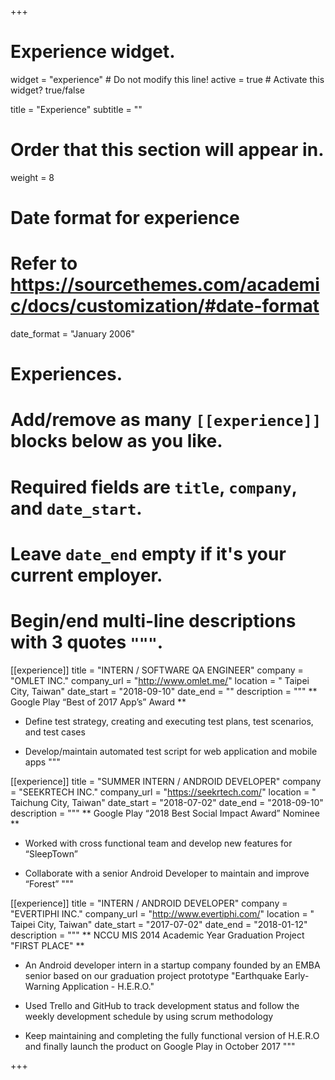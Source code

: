 +++
# Experience widget.
widget = "experience"  # Do not modify this line!
active = true  # Activate this widget? true/false

title = "Experience"
subtitle = ""

# Order that this section will appear in.
weight = 8

# Date format for experience
#   Refer to https://sourcethemes.com/academic/docs/customization/#date-format
date_format = "January 2006"

# Experiences.
#   Add/remove as many `[[experience]]` blocks below as you like.
#   Required fields are `title`, `company`, and `date_start`.
#   Leave `date_end` empty if it's your current employer.
#   Begin/end multi-line descriptions with 3 quotes `"""`.

[[experience]]
  title = "INTERN / SOFTWARE QA ENGINEER"
  company = "OMLET INC."
  company_url = "http://www.omlet.me/"
  location = " Taipei City, Taiwan"
  date_start = "2018-09-10"
  date_end = ""
  description = """
  ** Google Play “Best of 2017 App’s” Award **
  
  * Define test strategy, creating and executing test plans, test scenarios, and test cases

  * Develop/maintain automated test script for web application and mobile apps
  """

[[experience]]
  title = "SUMMER INTERN / ANDROID DEVELOPER"
  company = "SEEKRTECH INC."
  company_url = "https://seekrtech.com/"
  location = " Taichung City, Taiwan"
  date_start = "2018-07-02"
  date_end = "2018-09-10"
  description = """
  ** Google Play “2018 Best Social Impact Award” Nominee **
  
  * Worked with cross functional team and develop new features for “SleepTown”

  * Collaborate with a senior Android Developer to maintain and improve “Forest”
  """

[[experience]]
  title = "INTERN / ANDROID DEVELOPER"
  company = "EVERTIPHI INC."
  company_url = "http://www.evertiphi.com/"
  location = " Taipei City, Taiwan"
  date_start = "2017-07-02"
  date_end = "2018-01-12"
  description = """
  ** NCCU MIS 2014 Academic Year Graduation Project "FIRST PLACE" **
  
  * An Android developer intern in a startup company founded by an EMBA senior based on our graduation project prototype "Earthquake Early-Warning Application - H.E.R.O."

  * Used Trello and GitHub to track development status and follow the weekly development schedule by using scrum methodology

  * Keep maintaining and completing the fully functional version of H.E.R.O and finally launch the product on Google Play in October 2017
  """

+++